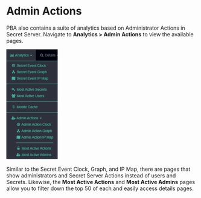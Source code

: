 [title]: # (Admin Actions)
[tags]: # (secret server)
[priority]: # (4100)

# Admin Actions

PBA also contains a suite of analytics based on Administrator Actions in Secret Server. Navigate to **Analytics > Admin Actions** to view the available pages.

![Mobile Cache](images/24-admin-actions.png)

Similar to the Secret Event Clock, Graph, and IP Map, there are pages that show administrators and Secret Server Actions instead of users and Secrets. Likewise, the **Most Active Actions** and **Most Active Admins** pages allow you to filter down the top 50 of each and easily access details pages.
